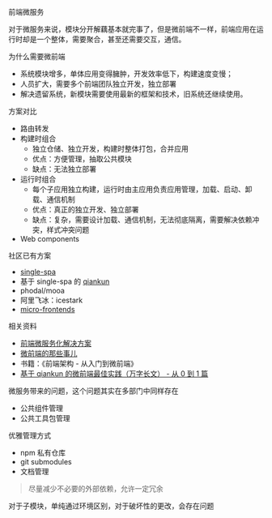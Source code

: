 前端微服务

对于微服务来说，模块分开解藕基本就完事了，但是微前端不一样，前端应用在运行时却是一个整体，需要聚合，甚至还需要交互，通信。

为什么需要微前端
* 系统模块增多，单体应用变得臃肿，开发效率低下，构建速度变慢；
* 人员扩大，需要多个前端团队独立开发，独立部署
* 解决遗留系统，新模块需要使用最新的框架和技术，旧系统还继续使用。

方案对比
* 路由转发
* 构建时组合
  * 独立仓储、独立开发，构建时整体打包，合并应用
  * 优点：方便管理，抽取公共模块
  * 缺点：无法独立部署
* 运行时组合
  * 每个子应用独立构建，运行时由主应用负责应用管理，加载、启动、卸载、通信机制
  * 优点：真正的独立开发、独立部署
  * 缺点：复杂，需要设计加载、通信机制，无法彻底隔离，需要解决依赖冲突，样式冲突问题
* Web components

社区已有方案
* [single-spa](https://github.com/CanopyTax/single-spa)
* 基于 single-spa 的 [qiankun](https://github.com/umijs/qiankun)
* phodal/mooa
* 阿里飞冰：icestark
* [micro-frontends](https://github.com/neuland/micro-frontends)

相关资料
* [前端微服务化解决方案](https://alili.tech/archive/ea599f7c/)
* [微前端的那些事儿](https://microfrontends.cn)
* 书籍：《前端架构 - 从入门到微前端》
* [基于 qiankun 的微前端最佳实践（万字长文） - 从 0 到 1 篇](https://juejin.im/post/5ebbd2986fb9a0432f0fff86)

微服务带来的问题，这个问题其实在多部门中同样存在
* 公共组件管理
* 公共工具包管理

优雅管理方式
* npm 私有仓库
* git submodules
* 文档管理

> 尽量减少不必要的外部依赖，允许一定冗余

对于子模块，单纯通过环境区别，对于破坏性的更改，会存在问题